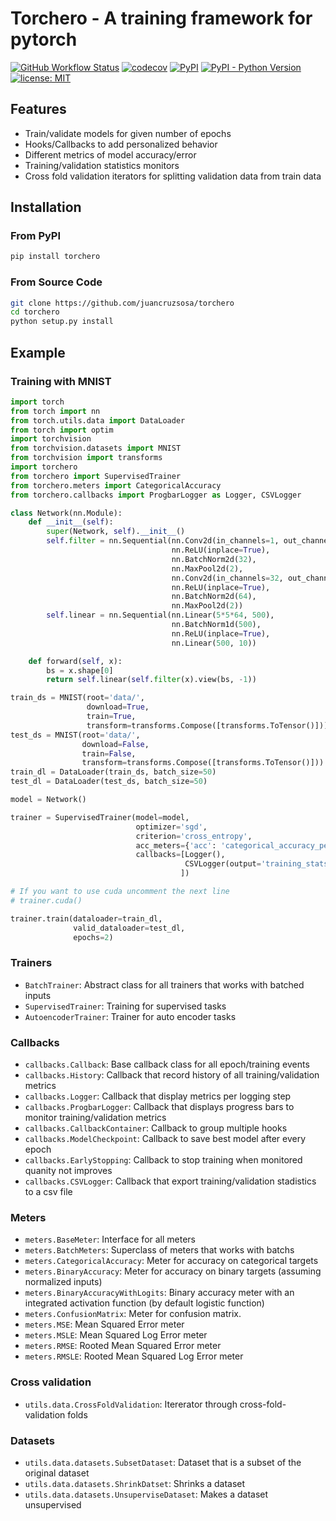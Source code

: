 # Torchero - A training framework for pytorch #

[![GitHub Workflow Status](https://img.shields.io/github/workflow/status/juancruzsosa/torchero/Python%20package?logo=github)](https://github.com/juancruzsosa/torchero/actions)
[![codecov](https://codecov.io/gh/juancruzsosa/torchero/branch/master/graph/badge.svg)](https://codecov.io/gh/juancruzsosa/torchero)
[![PyPI](https://img.shields.io/pypi/v/torchero)](https://pypi.org/project/torchero/)
[![PyPI - Python Version](https://img.shields.io/pypi/pyversions/torchero?label=python&logo=python)](https://www.python.org/downloads/)
[![license: MIT](https://img.shields.io/badge/License-MIT-yellow.svg)](https://opensource.org/licenses/MIT)

## Features ##

* Train/validate models for given number of epochs
* Hooks/Callbacks to add personalized behavior
* Different metrics of model accuracy/error
* Training/validation statistics monitors
* Cross fold validation iterators for splitting validation data from train data

## Installation ##

### From PyPI ###

```bash
pip install torchero
```

### From Source Code ###

```bash
git clone https://github.com/juancruzsosa/torchero
cd torchero
python setup.py install
```

## Example ##

### Training with MNIST 

```python
import torch
from torch import nn
from torch.utils.data import DataLoader
from torch import optim
import torchvision
from torchvision.datasets import MNIST
from torchvision import transforms
import torchero
from torchero import SupervisedTrainer
from torchero.meters import CategoricalAccuracy
from torchero.callbacks import ProgbarLogger as Logger, CSVLogger

class Network(nn.Module):
    def __init__(self):
        super(Network, self).__init__()
        self.filter = nn.Sequential(nn.Conv2d(in_channels=1, out_channels=32, kernel_size=5),
                                    nn.ReLU(inplace=True),
                                    nn.BatchNorm2d(32),
                                    nn.MaxPool2d(2),
                                    nn.Conv2d(in_channels=32, out_channels=64, kernel_size=3),
                                    nn.ReLU(inplace=True),
                                    nn.BatchNorm2d(64),
                                    nn.MaxPool2d(2))
        self.linear = nn.Sequential(nn.Linear(5*5*64, 500),
                                    nn.BatchNorm1d(500),
                                    nn.ReLU(inplace=True),
                                    nn.Linear(500, 10))

    def forward(self, x):
        bs = x.shape[0]
        return self.linear(self.filter(x).view(bs, -1))

train_ds = MNIST(root='data/',
                 download=True,
                 train=True,
                 transform=transforms.Compose([transforms.ToTensor()]))
test_ds = MNIST(root='data/',
                download=False,
                train=False,
                transform=transforms.Compose([transforms.ToTensor()]))
train_dl = DataLoader(train_ds, batch_size=50)
test_dl = DataLoader(test_ds, batch_size=50)

model = Network()

trainer = SupervisedTrainer(model=model,
                            optimizer='sgd',
                            criterion='cross_entropy',
                            acc_meters={'acc': 'categorical_accuracy_percentage'},
                            callbacks=[Logger(),
                                       CSVLogger(output='training_stats.csv')
                                      ])

# If you want to use cuda uncomment the next line
# trainer.cuda()

trainer.train(dataloader=train_dl,
              valid_dataloader=test_dl,
              epochs=2)

```

### Trainers ###

* `BatchTrainer`: Abstract class for all trainers that works with batched inputs
* `SupervisedTrainer`: Training for supervised tasks
* `AutoencoderTrainer`: Trainer for auto encoder tasks

### Callbacks ###

* `callbacks.Callback`: Base callback class for all epoch/training events
* `callbacks.History`: Callback that record history of all training/validation metrics
* `callbacks.Logger`: Callback that display metrics per logging step
* `callbacks.ProgbarLogger`: Callback that displays progress bars to monitor training/validation metrics
* `callbacks.CallbackContainer`: Callback to group multiple hooks
* `callbacks.ModelCheckpoint`: Callback to save best model after every epoch
* `callbacks.EarlyStopping`: Callback to stop training when monitored quanity not improves
* `callbacks.CSVLogger`: Callback that export training/validation stadistics to a csv file

### Meters ###

* `meters.BaseMeter`: Interface for all meters
* `meters.BatchMeters`: Superclass of meters that works with batchs
* `meters.CategoricalAccuracy`: Meter for accuracy on categorical targets
* `meters.BinaryAccuracy`: Meter for accuracy on binary targets (assuming normalized inputs)
* `meters.BinaryAccuracyWithLogits`: Binary accuracy meter with an integrated activation function (by default logistic function)
* `meters.ConfusionMatrix`: Meter for confusion matrix.
* `meters.MSE`: Mean Squared Error meter
* `meters.MSLE`: Mean Squared Log Error meter
* `meters.RMSE`: Rooted Mean Squared Error meter
* `meters.RMSLE`: Rooted Mean Squared Log Error meter

### Cross validation ###

* `utils.data.CrossFoldValidation`: Itererator through cross-fold-validation folds

### Datasets ###

* `utils.data.datasets.SubsetDataset`: Dataset that is a subset of the original dataset
* `utils.data.datasets.ShrinkDatset`: Shrinks a dataset
* `utils.data.datasets.UnsuperviseDataset`: Makes a dataset unsupervised
